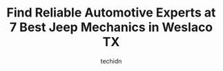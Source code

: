 ---
layout: ampstory
image: https://images.unsplash.com/photo-1597220669155-4a3e59232dc9?ixlib=rb-4.0.3&ixid=MnwxMjA3fDB8MHxwaG90by1wYWdlfHx8fGVufDB8fHx8&auto=format&fit=crop&w=640&h=853&q=80
author: techidn
featured: false
description: Entrust your vehicle to the 7 best Jeep Mechanic in Weslaco TX, USA and experience the difference they can make. With their extensive knowledge, state-of-the-art facilities, and commitment t
title: Find Reliable Automotive Experts at 7 Best Jeep Mechanics in Weslaco TX
cover:
   title: Find Reliable Automotive Experts at 7 Best Jeep Mechanics in Weslaco TX
   subtitle: Rickpate
   background: https://images.unsplash.com/photo-1597220669155-4a3e59232dc9?ixlib=rb-4.0.3&ixid=MnwxMjA3fDB8MHxwaG90by1wYWdlfHx8fGVufDB8fHx8&auto=format&fit=crop&w=640&h=853&q=80

pages: 
 - layout: thirds
   top: <h1>#1 Ed Payne Chrysler Dodge Jeep RAM Service and Parts</h1>
   bottom: "<p>Craig Blackwell was just completely amazing. His kind demeanor and warm greeting just made me feel so comfortable with my purchase. Also not to be discounted is his impec</p>"
   background: https://www.knot35.com/toplist/wp-content/uploads/2023/06/best-jeep-mechanic-1-in-weslaco-tx-1685835331.jpeg
   backgroundblur: true
 - layout: thirds
   top: <h1>#2 King Automotive Window Tint Car Audio & Suspension</h1>
   bottom: "<p>2609 Mid Valley Dr, Weslaco, TX 78599, United States</p>"
   background: https://www.knot35.com/toplist/wp-content/uploads/2023/06/best-jeep-mechanic-2-in-weslaco-tx-1685835331.jpeg
   cta:
      link: https://www.knot35.com/toplist/find-reliable-automotive-experts-at-7-best-jeep-mechanics-in-weslaco-tx/
      text: Find Reliable Automotive Experts at 7 Best Jeep Mechanics in Weslaco TX
 - layout: thirds
   top: <h1>#3 Luis Muffler & Radiator Shop</h1>
   bottom: "<p>512 Texas Blvd N, Weslaco, TX 78596, United States</p>"
   background: https://www.knot35.com/toplist/wp-content/uploads/2023/06/best-jeep-mechanic-3-in-weslaco-tx-1685835332.jpeg
   cta:
      link: https://www.knot35.com/toplist/find-reliable-automotive-experts-at-7-best-jeep-mechanics-in-weslaco-tx/
      text: Find Reliable Automotive Experts at 7 Best Jeep Mechanics in Weslaco TX
 - layout: thirds
   top: <h1>#4 The 4x4 Shop</h1>
   bottom: "<p>3500 E Expressway 83, Donna, TX 78537, United States</p>"
   background: https://images.unsplash.com/photo-1602536052359-ef94c21c5948?ixlib=rb-4.0.3&ixid=MnwxMjA3fDB8MHxwaG90by1wYWdlfHx8fGVufDB8fHx8&auto=format&fit=crop&w=640&h=853&q=80
   cta:
      link: https://www.knot35.com/toplist/find-reliable-automotive-experts-at-7-best-jeep-mechanics-in-weslaco-tx/
      text: Find Reliable Automotive Experts at 7 Best Jeep Mechanics in Weslaco TX
 - layout: thirds
   top: <h1>#5 Valley Auto & Machine Shop</h1>
   bottom: "<p>621 W Business 83, Weslaco, TX 78596, United States</p>"
   background: https://images.unsplash.com/photo-1510906594845-bc082582c8cc?ixlib=rb-4.0.3&ixid=MnwxMjA3fDB8MHxwaG90by1wYWdlfHx8fGVufDB8fHx8&auto=format&fit=crop&w=640&h=853&q=80
   cta:
      link: https://www.knot35.com/toplist/find-reliable-automotive-experts-at-7-best-jeep-mechanics-in-weslaco-tx/
      text: Find Reliable Automotive Experts at 7 Best Jeep Mechanics in Weslaco TX
 - layout: thirds
   top: <h1>#6 Double U Auto Sales & A/C service</h1>
   bottom: "<p>2610 Business Hwy 83 E, Weslaco, TX 78596, United States</p>"
   background: https://images.unsplash.com/photo-1546497974-b213c9efb599?ixlib=rb-4.0.3&ixid=MnwxMjA3fDB8MHxwaG90by1wYWdlfHx8fGVufDB8fHx8&auto=format&fit=crop&w=640&h=853&q=80
   cta:
      link: https://www.knot35.com/toplist/find-reliable-automotive-experts-at-7-best-jeep-mechanics-in-weslaco-tx/
      text: Find Reliable Automotive Experts at 7 Best Jeep Mechanics in Weslaco TX
 - layout: thirds
   top: <h1>#7 Joes Garage</h1>
   bottom: "<p>R C Champion Ave, Weslaco, TX 78596, United States</p>"
   background: https://images.unsplash.com/photo-1524169358666-79f22534bc6e?ixlib=rb-4.0.3&ixid=MnwxMjA3fDB8MHxwaG90by1wYWdlfHx8fGVufDB8fHx8&auto=format&fit=crop&w=640&h=853&q=80
   cta:
      link: https://www.knot35.com/toplist/find-reliable-automotive-experts-at-7-best-jeep-mechanics-in-weslaco-tx/
      text: Find Reliable Automotive Experts at 7 Best Jeep Mechanics in Weslaco TX
 - layout: thirds
   middle: Continue reading...
   background: https://images.unsplash.com/photo-1618556658017-fd9c732d1360?ixlib=rb-4.0.3&ixid=MnwxMjA3fDB8MHxwaG90by1wYWdlfHx8fGVufDB8fHx8&auto=format&fit=crop&w=640&h=853&q=80
   cta:
      link: https://www.knot35.com/toplist/find-reliable-automotive-experts-at-7-best-jeep-mechanics-in-weslaco-tx/
      text: Find Reliable Automotive Experts at 7 Best Jeep Mechanics in Weslaco TX
      
---